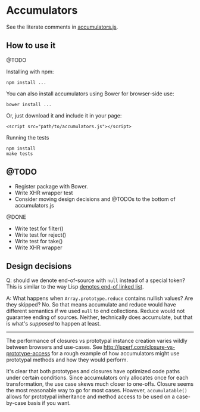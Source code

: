 Accumulators
============

See the literate comments in [accumulators.js](./accumulators.js).


How to use it
-------------

@TODO

Installing with npm:

    npm install ...

You can also install accumulators using Bower for browser-side use:

    bower install ...

Or, just download it and include it in your page:

    <script src="path/to/accumulators.js"></script>

Running the tests

    npm install
    make tests


@TODO
-----

* Register package with Bower.
* Write XHR wrapper test
* Consider moving design decisions and @TODOs to the bottom of accumulators.js

@DONE

* Write test for filter()
* Write test for reject()
* Write test for take()
* Write XHR wrapper


Design decisions
----------------

Q: should we denote end-of-source with `null` instead of a special token?
This is similar to the way Lisp [denotes end-of linked list][eol].

[eol]: http://stackoverflow.com/a/19229532

A: What happens when `Array.prototype.reduce` contains nullish values? Are they
skipped? No. So that means accumulate and reduce would have different semantics
if we used `null` to end collections. Reduce would not guarantee ending of
sources. Neither, technically does accumulate, but that is what's _supposed_
to happen at least.

---

The performance of closures vs prototypal instance creation varies wildly
between browsers and use-cases. See
<http://jsperf.com/closure-vs-prototype-access> for a rough example of how
accumulators might use prototypal methods and how they would perform.

It's clear that both prototypes and closures have optimized code paths under
certain conditions. Since accumulators only allocates once for each
transformation, the use case skews much closer to one-offs. Closure seems the
most reasonable way to go for most cases. However, `accumulatable()` allows for
prototypal inheritance and method access to be used on a case-by-case basis if
you want.


